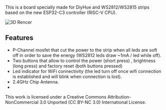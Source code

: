  This is a board specially made for DiyHue and WS2812/WS2815 strips based on the new ESP32-C3 controller (RISC-V CPU). 
 
 ![3D Rencer](https://raw.githubusercontent.com/diyhue/Lights/master/ESP32/ESP-C3_Controller_Board/3D_render.png)
## Features
 - P-Channel mosfet that cut the power to the strip when all leds are soft off in order to save the energy (WS2812 leds draw ~1mA / led while off).
 - Two buttons that allow to control the power (short press) , brightness (long press) and factory reset (both buttons pressed)
 - Led indicator for WiFi connectivity (the led turn off once wifi connection is established and will blink when connection is lost).
 - 2.4GHz Chip Antenna.
 - 
This work is licensed under a Creative Commons Attribution-NonCommercial 3.0 Unported (CC BY-NC 3.0) International License.
